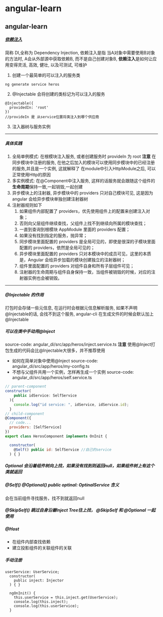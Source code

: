 # angular-learn
angular-learn
---
##### [依赖注入](https://www.angular.cn/guide/dependency-injection) 
简称 DI,全称为 Dependency Injection, 依赖注入是指 当A对象中需要使用B对象的方法时, A会从外部源中获取依赖B, 而不是自己创建对象B, **依赖注入**是如何让应用变得灵活, 高效, 健壮, 以及可测试, 可维护
1. 创建一个最简单的可以注入的服务类 
```js
ng generate service heros
```
2. @Injectable 会将创建的类标记为可以注入的服务
```
@Injectable({
  providedIn: 'root'
})
//provideIn 是 从service位置将类注入到哪个供应商
```
3. 注入器树与服务实例
---
##### 具体实践
1. 全局单例模式: 在根模块注入服务, 或者创建服务时 provideIn 为 root
**注意** 在同步模块中注册的服务, 在他之后加入的模块可以使用同步模块中的已经注册的服务,并且是一个实例, 这就解释了 在module中引入HttpModule之后, 可以正常使用Http的原因
2. 多实例模式: 在@Component中注入服务, 这样的话服务就会跟随这个组件的**生命周期**保持一致,一起销毁,一起创建
3. 异步模块上的注射器, 异步模块中的 providers 只对自己模块可见, 这是因为 angular 会给异步模块单独创建注射器树
4. 注射器规则如下
    1. 如果组件内部配置了 providers，优先使用组件上的配置来创建注入对象；
    2. 否则向父层组件继续查找，父组件上找不到继续向所属的模块查找；
    3. 一直到查询到根模块 AppModule 里面的 providers 配置；
    4. 如果没有找到指定的服务，抛异常；
    5. 同步模块里面配置的 providers 是全局可见的，即使是很深的子模块里面配置的 providers，依然是全局可见的；
    6. 异步模块里面配置的 providers 只对本模块中的成员可见，这里的本质是，Angular 会给异步加载的模块创建独立的注射器树；
    7. 组件里面配置的 providers 对组件自身和所有子层组件可见；
    8. 注射器的生命周期与组件自身保持一致，当组件被销毁的时候，对应的注射器实例也会被销毁。
---
##### @Injectable 的作用
打包时会存储一些元信息, 在运行时会根据元信息解析服务, 如果不声明@Injectable的话, 会找不到这个服务, angular-cli 在生成文件的时候会默认加上@Injectable
##### 可以在类中手动用@Inject
source-code: angular_di/src/app/heros/inject.service.ts
**注意**
使用@Inject打包生成的代码会比@Injectable大很多，并不推荐使用
- 如何在简单对象中使用@Inject
source-code: angular_di/src/app/heros/my-config.ts
- 不想与父组件共用一个实例，怎样再生成一个实例
source-code: angular_di/src/app/heros/self.service.ts
```js
// parent-component
constructor(
    public idService: SelfService
  ){
    console.log("id service: ", idService, idService.id);
  }
// child-component
@Component({
  // code...
  providers: [SelfService]
})
export class HerosComponent implements OnInit {

  constructor(
    @Self() public id: SelfService //自己的service
  ) { }
```
##### Optional 会沿着组件树向上找，如果没有找到则返回null，如果组件树上有这个类就返回
##### @Self() @Optional() public optinal: OptinalService 含义
会在当前组件寻找服务，找不到就返回null
##### @SkipSelf() 跳过自身沿着Inject Tree往上找， @SkipSelf 和 @Optional 一起使用
##### @Host 
- 在组件内部查找依赖
- 建立投影组件的关联组件的关联
##### 手动注册
```
userService: UserService;
  constructor(
    public inject: Injector
  ) { }

  ngOnInit() {
    this.userService = this.inject.get(UserService);
    console.log(this.inject);
    console.log(this.userService);
  }

```